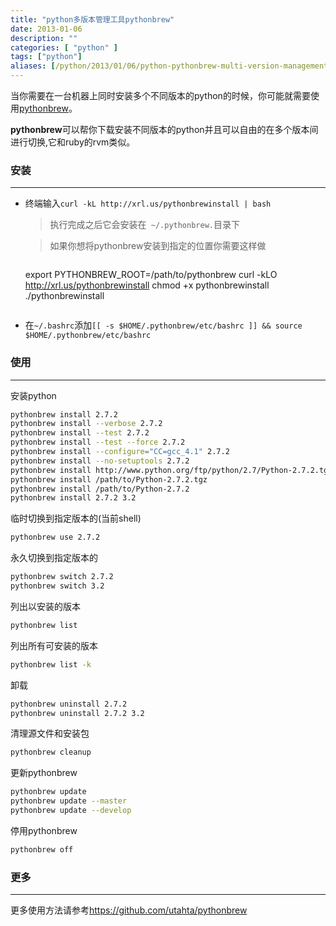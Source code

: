 ```yaml
---
title: "python多版本管理工具pythonbrew"
date: 2013-01-06
description: ""
categories: [ "python" ]
tags: ["python"]
aliases: [/python/2013/01/06/python-pythonbrew-multi-version-management-tools/]
---
```


当你需要在一台机器上同时安装多个不同版本的python的时候，你可能就需要使用[pythonbrew](https://github.com/utahta/pythonbrew)。

**pythonbrew**可以帮你下载安装不同版本的python并且可以自由的在多个版本间进行切换,它和ruby的rvm类似。
### 安装
---
* 终端输入`curl -kL http://xrl.us/pythonbrewinstall | bash`
	> 执行完成之后它会安装在` ~/.pythonbrew.`目录下 
	
	> 如果你想将pythonbrew安装到指定的位置你需要这样做
	
	>```bash
	export PYTHONBREW_ROOT=/path/to/pythonbrew
	curl -kLO http://xrl.us/pythonbrewinstall
	chmod +x pythonbrewinstall
	./pythonbrewinstall
	```

* 在`~/.bashrc`添加`[[ -s $HOME/.pythonbrew/etc/bashrc ]] && source $HOME/.pythonbrew/etc/bashrc`

### 使用
---
安装python

```bash
pythonbrew install 2.7.2
pythonbrew install --verbose 2.7.2
pythonbrew install --test 2.7.2
pythonbrew install --test --force 2.7.2
pythonbrew install --configure="CC=gcc_4.1" 2.7.2
pythonbrew install --no-setuptools 2.7.2
pythonbrew install http://www.python.org/ftp/python/2.7/Python-2.7.2.tgz
pythonbrew install /path/to/Python-2.7.2.tgz
pythonbrew install /path/to/Python-2.7.2
pythonbrew install 2.7.2 3.2
```

临时切换到指定版本的(当前shell)

```bash
pythonbrew use 2.7.2
```

永久切换到指定版本的

```bash
pythonbrew switch 2.7.2
pythonbrew switch 3.2
```

列出以安装的版本

```bash
pythonbrew list
```

列出所有可安装的版本

```bash
pythonbrew list -k
```

卸载

```bash
pythonbrew uninstall 2.7.2
pythonbrew uninstall 2.7.2 3.2
```

清理源文件和安装包

```bash
pythonbrew cleanup
```

更新pythonbrew

```bash
pythonbrew update
pythonbrew update --master
pythonbrew update --develop
```

停用pythonbrew

```bash
pythonbrew off
```

### 更多
---
更多使用方法请参考<https://github.com/utahta/pythonbrew>
